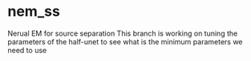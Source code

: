 # nem_ss
Nerual EM for source separation
This branch is working on tuning the parameters of the half-unet to see what is the minimum parameters we need to use